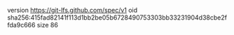 version https://git-lfs.github.com/spec/v1
oid sha256:415fad82141f113d1bb2be05b6728490753303bb33231904d38cbe2ffda9c666
size 86
